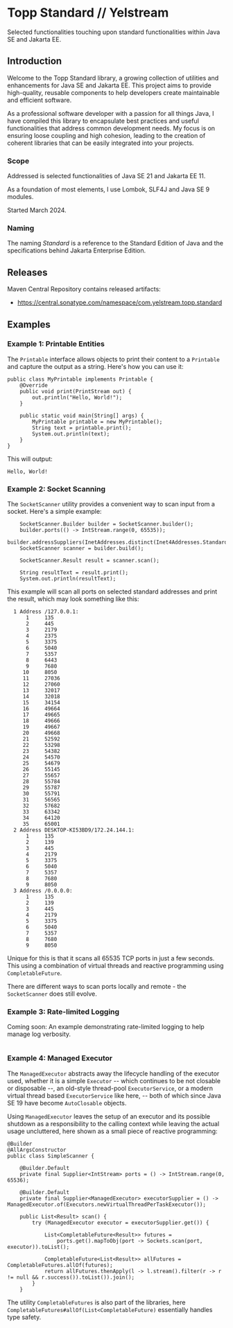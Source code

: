 # Topp Standard // Yelstream

Selected functionalities touching upon standard functionalities within Java SE and Jakarta EE.


## Introduction

Welcome to the Topp Standard library, 
a growing collection of utilities and enhancements for Java SE and Jakarta EE.
This project aims to provide high-quality, 
reusable components to help developers create maintainable and efficient software.

As a professional software developer with a passion for all things Java, 
I have compiled this library to encapsulate best practices and useful functionalities 
that address common development needs. 
My focus is on ensuring loose coupling and high cohesion, 
leading to the creation of coherent libraries that can be easily integrated into your projects.

### Scope

Addressed is selected functionalities of Java SE 21 and Jakarta EE 11.

As a foundation of most elements, I use Lombok, SLF4J and Java SE 9 modules.

Started March 2024.

### Naming

The naming _Standard_ is a reference to the Standard Edition of Java and the specifications behind Jakarta Enterprise Edition.

## Releases

Maven Central Repository contains released artifacts:

* https://central.sonatype.com/namespace/com.yelstream.topp.standard

## Examples

### Example 1: Printable Entities

The `Printable` interface allows objects to print their content to a `Printable` and capture the output as a string. 
Here's how you can use it:

```
public class MyPrintable implements Printable {
    @Override
    public void print(PrintStream out) {
        out.println("Hello, World!");
    }

    public static void main(String[] args) {
        MyPrintable printable = new MyPrintable();
        String text = printable.print();
        System.out.println(text);
    }
}
```

This will output:

```
Hello, World!
```

### Example 2: Socket Scanning

The `SocketScanner` utility provides a convenient way to scan input from a socket.
Here's a simple example:

```
    SocketScanner.Builder builder = SocketScanner.builder();
    builder.ports(() -> IntStream.range(0, 65535));
    builder.addressSuppliers(InetAddresses.distinct(Inet4Addresses.StandardAddress.getAllSuppliers()));
    SocketScanner scanner = builder.build();

    SocketScanner.Result result = scanner.scan();

    String resultText = result.print();
    System.out.println(resultText);
```

This example will scan all ports on selected standard addresses and print the result, 
which may look something like this:

```
  1 Address /127.0.0.1:
      1     135
      2     445
      3     2179
      4     2375
      5     3375
      6     5040
      7     5357
      8     6443
      9     7680
     10     8050
     11     27036
     12     27060
     13     32017
     14     32018
     15     34154
     16     49664
     17     49665
     18     49666
     19     49667
     20     49668
     21     52592
     22     53298
     23     54382
     24     54570
     25     54679
     26     55145
     27     55657
     28     55784
     29     55787
     30     55791
     31     56565
     32     57682
     33     63342
     34     64120
     35     65001
  2 Address DESKTOP-KI53BD9/172.24.144.1:
      1     135
      2     139
      3     445
      4     2179
      5     3375
      6     5040
      7     5357
      8     7680
      9     8050
  3 Address /0.0.0.0:
      1     135
      2     139
      3     445
      4     2179
      5     3375
      6     5040
      7     5357
      8     7680
      9     8050
```

Unique for this is that it scans all 65535 TCP ports in just a few seconds.
This using a combination of virtual threads and reactive programming using `CompletableFuture`.

There are different ways to scan ports locally and remote - the `SocketScanner` does still evolve.

### Example 3: Rate-limited Logging

Coming soon: An example demonstrating rate-limited logging to help manage log verbosity.

```
```

### Example 4: Managed Executor

The `ManagedExecutor` abstracts away the lifecycle handling of the executor used, 
whether it is a simple `Executor` -- which continues to be not closable or disposable --, 
an old-style thread-pool `ExecutorService`, or a modern virtual thread based `ExecutorService` like here, 
-- both of which since Java SE 19 have become `AutoClosable` objects.

Using `ManagedExecutor` leaves the setup of an executor and its possible shutdown as a responsibility to 
the calling context while leaving the actual usage uncluttered,
here shown as a small piece of reactive programming:

```
@Builder
@AllArgsConstructor
public class SimpleScanner {

    @Builder.Default
    private final Supplier<IntStream> ports = () -> IntStream.range(0, 65536);

    @Builder.Default
    private final Supplier<ManagedExecutor> executorSupplier = () -> ManagedExecutor.of(Executors.newVirtualThreadPerTaskExecutor());

    public List<Result> scan() {
        try (ManagedExecutor executor = executorSupplier.get()) {

            List<CompletableFuture<Result>> futures =
                ports.get().mapToObj(port -> Sockets.scan(port, executor)).toList();

            CompletableFuture<List<Result>> allFutures = CompletableFutures.allOf(futures);
            return allFutures.thenApply(l -> l.stream().filter(r -> r != null && r.success()).toList()).join();
        }
    }
```

The utility `CompletableFutures` is also part of the libraries, 
here `CompletableFutures#allOf(List<CompletableFuture)` essentially handles type safety.
